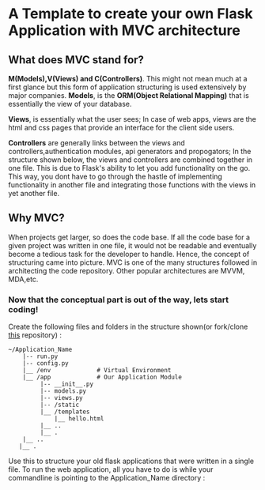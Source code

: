 # A Template to create your own Flask Application with MVC architecture


## What does MVC stand for?

**M(Models),V(Views) and C(Controllers)**. This might not mean much at a first glance but this form of application structuring is used extensively by major companies. **Models**, is the **ORM(Object Relational Mapping)** that is essentially the view of your database.

**Views**, is essentially what the user sees; In case of web apps, views are the html and css pages that provide an interface for the client side users. 

**Controllers** are generally links between the views and controllers,authentication modules, api generators and propogators; In the structure shown below, the views and controllers are combined together in one file. This is due to Flask's ability to let you add functionality on the go. This way, you dont have to go through the hastle of implementing functionality in another file and integrating those functions with the views in yet another file. 



## Why MVC?

When projects get larger, so does the code base. If all the code base for a given project was written in one file, it would not be readable and eventually become a tedious task for the developer to handle. Hence, the concept of structuring came into picture. MVC is one of the many structures followed in architecting the code repository. Other popular architectures are MVVM, MDA,etc. 


### Now that the conceptual part is out of the way, lets start coding!

 Create the following files and folders in the structure shown(or fork/clone [this](https://github.com/revannth/flaskMVC_template) repository) :

```
~/Application_Name
    |-- run.py
    |-- config.py
    |__ /env             # Virtual Environment
    |__ /app             # Our Application Module
         |-- __init__.py
         |-- models.py 
         |-- views.py
         |-- /static    
         |__ /templates
             |__ hello.html
         |__ ..
         |__ .
    |__ ..
   |__ .
```

Use this to structure your old flask applications that were written in a single file. To run the web application, all you have to do is while your commandline is pointing to the Application_Name directory :

``` python run.py
```
